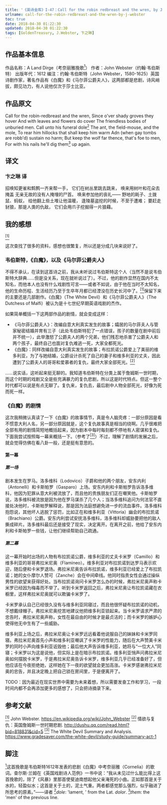 ```yaml
---
title: '《英诗金库》I-47：Call for the robin redbreast and the wren, by J. Webster'
urlname: call-for-the-robin-redbreast-and-the-wren-by-j-webster
toc: true
date: 2018-04-30 01:22:30
updated: 2018-04-30 01:22:30
tags: [GoldenTreasury, J.Webster, 卞之琳]
---
```



## 作品基本信息

作品名称：A Land Dirge（考奈丽雅挽歌<a href="#note1" id="note1ref"><sup>1</sup></a>）
作者：John Webster（约翰·韦伯斯特）
出版年代：1612
编注：约翰·韦伯斯特（John Webster，1580-1625）英国诗剧作家，著名作品有《白魔》和《马尔菲公爵夫人》，这两部都是悲剧，诗风峭拔，颇见功力，有人说他仅次于莎士比亚。

## 作品原文

Call for the robin-redbreast and the wren,
Since o'ver shady groves they hover
And with leaves and flowers do cover
The friendless bodies of unburied men.
Call unto his funeral dole<a href="#note2" id="note2ref"><sup>2</sup></a>
The ant, the field-mouse, and the mole,
To rear him hillocks that shall keep him warm
Adn (when gay tombs are robb'd) sustain no harm;
But keep the wolf far thence, that's foe to men,
For with his nails he'll dig them<a href="#note3" id="note3ref"><sup>3</sup></a> up again.

## 译文
### 卞之琳 译
招唤知更雀和鹪鹩一齐来帮一手，
它们在树丛里跳去跳来，
唤来用树叶和花朵去掩盖
无亲无故的没有人掩埋的尸首。
唤来参加他的丧礼——
野地的耗子、土拨鼠、蚂蚁，
给他翻上些土堆让他温暖，
逢陵墓盗挖的时候，不至于遭难；
要赶走豺狼，那是人类的仇敌，
它们会用爪子挖掘得一片狼藉。

## 我的感想

<a href="#bib1" id="bib1ref"><sup>[1]</sup></a>

这次查找了很多的资料，感想也很繁复，所以还是分成几块来说好了。

### 韦伯斯特，《白魔》，以及《马尔菲公爵夫人》

不得不承认，在读到这首诗之前，我从未听说过韦伯斯特这个人（当然不是说韦伯斯特大辞典……但是没关系，现在就听说过了）。不过，他的剧作显然在国内不太知名，而他本人也没有什么戏剧性可言——或者不如说，由于他在当时不太知名，他的生命历程、生活经历乃至于生卒年月都已经湮没在历史长河中了。<a href="#bib1" id="bib1ref"><sup>[1]</sup></a>保留下来的主要还是几部剧作。《白魔》（The White Devil）和《马尔菲公爵夫人》（The Dutchess of Malfi）被认为是十七世纪早期英语戏剧的杰作。

如果简单概括一下这两部作品的剧情，就会变成这样：
* 《马尔菲公爵夫人》：改编自意大利真实发生的故事；孀居的马尔菲夫人与管家秘密结婚并育有三子（此处韦伯斯特犯了一点错误，孩子的数量在剧中前后并不统一），此举激怒了公爵夫人的两个兄弟，他们残忍地杀害了公爵夫人和两个孩子，最终自己也面对复仇难逃一死，大家全都死光。
* 《白魔》：同样改编自意大利真实发生的故事；布拉凯诺公爵爱上了美丽的维多利亚，为了与她结婚，公爵设计杀死了自己的妻子和维多利亚的丈夫，因此遭到了公爵夫人的哥哥和爱慕者的复仇，最终大家全部死光。<a href="#bib2" id="bib2ref"><sup>[2]</sup></a>

……说实话，这听起来挺无聊的。我知道韦伯斯特在分类上属于詹姆斯一世时期，而这个时期的戏剧又全是些充满暴力的复仇悲剧，所以这是时代特点。但这一整个时代都可以说是有点无聊了。复仇来，复仇去，最后剧中人物全部死光，好像为死而死一样。

### 《白魔》的剧情

这次我稍微认真读了一下《白魔》的故事情节，真是令人脑壳疼：一部分原因是看不惯意大利人名，另一部分原因就是，这个复仇故事真是相当的绕啊。几乎很难把全部有用的剧情简短地概括起来，因为剧本中每时每刻都不停地有人密谋和复仇。下面我尝试按照每一幕来概括一下。（参考了<a href="#bib3" id="bib3ref"><sup>[3]</sup></a>）不过，理解了剧情的发展之后，就会觉得仿佛在看八卦一般，还是挺有意思的。

#### 第一幕
##### 第一场
剧本发生在罗马。洛多维科（Lodovico）子爵和他的两个朋友，安东内利（Antonelli）和卡斯帕罗（Gasparo）上场。安东内利和卡斯帕罗告诉洛多维科，他因为犯罪从意大利被流放了，而且他的贵族朋友们正在嘲笑他。卡斯帕罗说，洛多维科被流放是因为他在罗马谋杀了几个人；当洛多维科追问为何法官不直接处决他时，卡斯帕罗解释说，那是因为法庭想避免进一步的流血事件。洛多维科抱怨说，其他坏人逃脱了惩罚，比如正在和维多利亚（Vittoria）幽会的布拉凯诺（Brachiano）公爵。安东内利尝试安抚洛多维科，洛多维科却威胁要把他的敌人撕成碎片。洛多维科最后还是接受了现实，决定离开。在离开之前，他给了安东内利和卡斯帕罗一些钱，让他们继续帮助自己疏通。

##### 第二幕
这一幕开始时出场的人物有布拉凯诺公爵，维多利亚的丈夫卡米罗（Camillo）和维多利亚的哥哥弗拉米尼奥（Flamineo）。维多利亚对布拉凯诺到达罗马表示欢迎，随后便和卡米罗退场。弗拉米尼奥告诉布拉凯诺，维多利亚已经爱上了布拉凯诺；她的女仆摩尔人赞可（Zanche）会在中间牵线。他同时指责女性会通过操纵男性的欲望来获得好处。当布拉凯诺询问卡米罗怎么办的时候，弗拉米尼奥声称卡米罗已经因为梅毒而不举了。听到卡米罗返回之后，弗拉米尼奥让布拉凯诺藏在衣橱里，这样弗拉米尼奥就可以欺骗卡米罗了。

卡米罗承认自己已经很久没有与维多利亚同寝过，而且他很怀疑布拉凯诺的动机，不想戴绿帽子。弗拉米尼奥挖苦地建议他把维多利亚锁起来。当卡米罗请求严肃的忠告时，弗拉米尼奥声称，女性在最自由的时候才是最贞洁的；而卡米罗的嫉妒心使得他无中生有了一些威胁。

维多利亚上场之后，弗拉米尼奥让卡米罗远远看着他说服自己的妹妹和卡米罗同寝。弗拉米尼奥首先小声和维多利亚嘲讽了卡米罗的性能力，随后在大声赞美卡米罗的同时小声向维多利亚诋毁他；最后他大声告诉维多利亚，她将与“一位大人”同寝；卡米罗以为这是说他，但实际上是在暗示布拉凯诺。维多利亚悄声问弗拉米尼奥如何摆脱卡米罗，于是弗拉米尼奥告诉卡米罗，维多利亚几乎已经准备好了，但他应该在今夜拒绝她，这样她在下一夜的欲望就会更加高涨。卡米罗感谢弗拉米尼奥的忠告，并且决定晚上把自己锁在房间里，于是便离开了。

TODO：因为最近在现实世界中需要为未来着想，所以需要发奋工作和学习，一段时间内都不会再添加更多的感想了，只会把诗摘录下来。

## 参考文献
<a id="bib1" href="#bib1ref"><sup>[1]</sup></a> John Webster. https://en.wikipedia.org/wiki/John_Webster
<a id="bib2" href="#bib2ref"><sup>[2]</sup></a> 情欲与复仇：英国詹姆斯一世时期悲剧. http://dushu.qq.com/read.html?bid=818831&cid=5
<a id="bib3" href="#bib3ref"><sup>[3]</sup></a> The White Devil Summary and Analysis. https://www.gradesaver.com/the-white-devil/study-guide/summary-act-1

## 脚注
<a id="note1" href="#note1ref"><sup>1</sup></a>这首挽歌是韦伯斯特1612年发表的悲剧《白魔》中考奈丽雅（Cornelia）的歌词。查尔斯·兰姆在《英国戏剧诗人范例》一书中说：“我从未见过什么能比得上这首挽歌的，除了《风暴》里那首使斐迪南想起他父亲淹死的小曲。正如那首是关于水的，轻盈似水；这首是关于土的，泥土气重。两者都感觉那么强烈，似乎融进了所思考的原素。”——译者
<a id="note2" href="#note2ref"><sup>2</sup></a>*dole*: 'lament, ' from the Lat. *dolor*.
<a id="note3" href="#note3ref"><sup>3</sup></a>*them*: the 'men' of the previous line.

